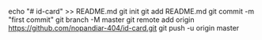 echo "# id-card" >> README.md
git init
git add README.md
git commit -m "first commit"
git branch -M master
git remote add origin https://github.com/nopandiar-404/id-card.git
git push -u origin master

